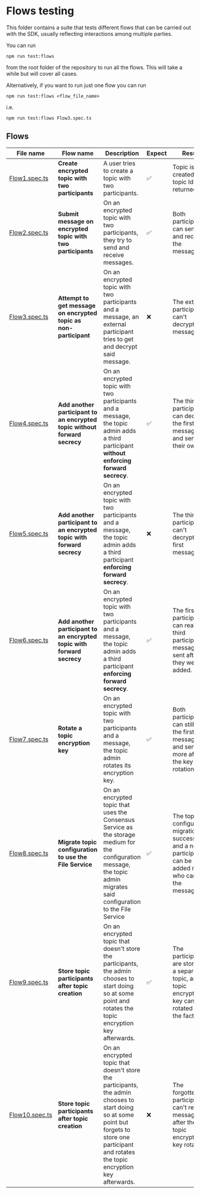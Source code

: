 # Flows testing

This folder contains a suite that tests different flows that can be carried out with the SDK, usually reflecting interactions among multiple parties.


You can run

`npm run test:flows`

from the root folder of the repository to run all the flows. This will take a while but will cover all cases.

Alternatively, if you want to run just one flow you can run

`npm run test:flows <flow_file_name>`

i.e.

`npm run test:flows Flow3.spec.ts`

## Flows

| File name                          | Flow name                                                                 | Description                                                                                                                                                                                        | Expect | Result                                                                                                            |
|------------------------------------|---------------------------------------------------------------------------|----------------------------------------------------------------------------------------------------------------------------------------------------------------------------------------------------|--------|-------------------------------------------------------------------------------------------------------------------|
| [Flow1.spec.ts](./Flow1.spec.ts)   | **Create encrypted topic with two participants**                          | A user tries to create a topic with two participants.                                                                                                                                              | ✅      | Topic is created, and topic Id is returned.                                                                       |
| [Flow2.spec.ts](./Flow2.spec.ts)   | **Submit message on encrypted topic with two participants**               | On an encrypted topic with two participants, they try to send and receive messages.                                                                                                                | ✅      | Both participants can send and receive the message.                                                                |  
| [Flow3.spec.ts](./Flow3.spec.ts)   | **Attempt to get message on encrypted topic as non-participant**          | On an encrypted topic with two participants and a message, an external participant tries to get and decrypt said message.                                                                          | ❌      | The external participant can't decrypt the message.                                                               |
| [Flow4.spec.ts](./Flow4.spec.ts)   | **Add another participant to an encrypted topic without forward secrecy** | On an encrypted topic with two participants and a message, the topic admin adds a third participant **without enforcing forward secrecy**.                                                         | ✅      | The third participant can decrypt the first message and send their own.                                           |
| [Flow5.spec.ts](./Flow5.spec.ts)   | **Add another participant to an encrypted topic with forward secrecy**    | On an encrypted topic with two participants and a message, the topic admin adds a third participant **enforcing forward secrecy**.                                                                 | ❌      | The third participant can't decrypt the first message.                                                            |
| [Flow6.spec.ts](./Flow6.spec.ts)   | **Add another participant to an encrypted topic with forward secrecy**    | On an encrypted topic with two participants and a message, the topic admin adds a third participant **enforcing forward secrecy**.                                                                 | ✅      | The first two participants can read the third participant's messages sent after they were added.                  |
| [Flow7.spec.ts](./Flow7.spec.ts)   | **Rotate a topic encryption key**                                         | On an encrypted topic with two participants and a message, the topic admin rotates its encryption key.                                                                                             | ✅      | Both participants can still read the first message and send more after the key rotation.                          |
| [Flow8.spec.ts](./Flow8.spec.ts)   | **Migrate topic configuration to use the File Service**                   | On an encrypted topic that uses the Consensus Service as the storage medium for the configuration message, the topic admin migrates said configuration to the File Service                         | ✅      | The topic configuration migration is successful and a new participant can be added now, who can see the messages. |
| [Flow9.spec.ts](./Flow9.spec.ts)   | **Store topic participants after topic creation**                         | On an encrypted topic that doesn't store the participants, the admin chooses to start doing so at some point and rotates the topic encryption key afterwards.                                      | ✅      | The participants are stored in a separate topic, and topic encryption key can be rotated after the fact.          |
| [Flow10.spec.ts](./Flow10.spec.ts) | **Store topic participants after topic creation**                         | On an encrypted topic that doesn't store the participants, the admin chooses to start doing so at some point but forgets to store one participant and rotates the topic encryption key afterwards. | ❌      | The forgotten participant can't receive messages after the topic encryption key rotation.                         |
